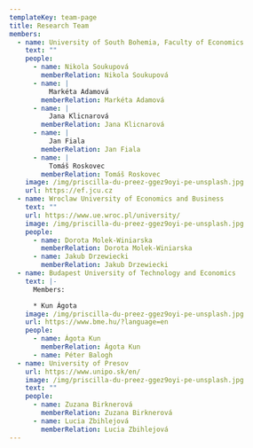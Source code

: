 ```yaml
---
templateKey: team-page
title: Research Team
members:
  - name: University of South Bohemia, Faculty of Economics
    text: ""
    people:
      - name: Nikola Soukupová
        memberRelation: Nikola Soukupová
      - name: |
          Markéta Adamová
        memberRelation: Markéta Adamová
      - name: |
          Jana Klicnarová
        memberRelation: Jana Klicnarová
      - name: |
          Jan Fiala
        memberRelation: Jan Fiala
      - name: |
          Tomáš Roskovec
        memberRelation: Tomáš Roskovec
    image: /img/priscilla-du-preez-ggez9oyi-pe-unsplash.jpg
    url: https://ef.jcu.cz
  - name: Wroclaw University of Economics and Business
    text: ""
    url: https://www.ue.wroc.pl/university/
    image: /img/priscilla-du-preez-ggez9oyi-pe-unsplash.jpg
    people:
      - name: Dorota Molek-Winiarska
        memberRelation: Dorota Molek-Winiarska
      - name: Jakub Drzewiecki
        memberRelation: Jakub Drzewiecki
  - name: Budapest University of Technology and Economics
    text: |-
      M﻿embers:

      * Kun Ágota
    image: /img/priscilla-du-preez-ggez9oyi-pe-unsplash.jpg
    url: https://www.bme.hu/?language=en
    people:
      - name: Ágota Kun
        memberRelation: Ágota Kun
      - name: Péter Balogh
  - name: University of Presov
    url: https://www.unipo.sk/en/
    image: /img/priscilla-du-preez-ggez9oyi-pe-unsplash.jpg
    text: ""
    people:
      - name: Zuzana Birknerová
        memberRelation: Zuzana Birknerová
      - name: Lucia Zbihlejová
        memberRelation: Lucia Zbihlejová
---
```

